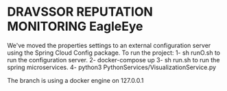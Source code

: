 # DRAVSSOR REPUTATION MONITORING EagleEye

We've moved the properties settings to an external configuration server using the Spring Cloud Config package.
To run the project:
1- sh runO.sh to run the configuration server.
2- docker-compose up
3- sh run.sh to run the spring microservices.
4- python3 PythonServices/VisualizationService.py

The branch is using a docker engine on 127.0.0.1

